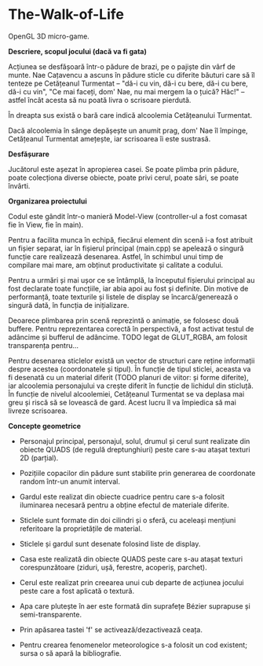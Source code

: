 # The-Walk-of-Life

OpenGL 3D micro-game.

__Descriere, scopul jocului (dacă va fi gata)__

<p> Acțiunea se desfășoară într-o pădure de brazi, pe o pajiște din vârf de munte. Nae Cațavencu a ascuns în pădure sticle cu diferite băuturi care să îl tenteze pe Cetățeanul Turmentat
– "dă-i cu vin, dă-i cu bere, dă-i cu bere, dă-i cu vin", "Ce mai faceți, dom' Nae, nu mai mergem la o țuică? Hâc!" – astfel încât acesta să nu poată livra o scrisoare pierdută.

În dreapta sus există o bară care indică alcoolemia Cetățeanului Turmentat.

Dacă alcoolemia în sânge depășește un anumit prag, dom' Nae îl împinge, Cetățeanul Turmentat amețește, iar scrisoarea îi este sustrasă.<p>


__Desfășurare__

Jucătorul este așezat în apropierea casei. Se poate plimba prin pădure, poate colecționa diverse obiecte, poate privi cerul, poate sări, se poate învârti.


__Organizarea proiectului__

Codul este gândit într-o manieră Model-View (controller-ul a fost comasat fie în View, fie în main).

Pentru a facilita munca în echipă, fiecărui element din scenă i-a fost atribuit un fișier separat, iar în fișierul principal (main.cpp) se apelează o singură funcție care realizează desenarea.
Astfel, în schimbul unui timp de compilare mai mare, am obținut productivitate și calitate a codului.

Pentru a urmări și mai ușor ce se întâmplă, la începutul fișierului principal au fost declarate toate funcțiile, iar abia apoi au fost și definite. Din motive de performanță, toate texturile și
listele de display se încarcă/generează o singură dată, în funcția de inițializare.

Deoarece plimbarea prin scenă reprezintă o animație, se folosesc două buffere. Pentru reprezentarea corectă în perspectivă, a fost activat testul de adâncime și bufferul de adâncime.
TODO legat de GLUT_RGBA, am folosit transparența pentru...


<p>Pentru desenarea sticlelor există un vector de structuri care reține informații despre acestea (coordonatele și tipul). În funcție de tipul sticlei, aceasta va fi desenată cu un material diferit
(TODO planuri de viitor: și forme diferite), iar alcoolemia personajului va crește diferit în funcție de lichidul din sticluță. În funcție de nivelul alcoolemiei, Cetățeanul Turmentat se va deplasa
mai greu și riscă să se lovească de gard. Acest lucru îl va împiedica să mai livreze scrisoarea. </p>

__Concepte geometrice__

* Personajul principal, personajul, solul, drumul și cerul sunt realizate din obiecte QUADS (de regulă dreptunghiuri) peste care s-au atașat texturi 2D (parțial).

* Pozițiile copacilor din pădure sunt stabilite prin generarea de coordonate random într-un anumit interval.

* Gardul este realizat din obiecte cuadrice pentru care s-a folosit iluminarea necesară pentru a obține efectul de materiale diferite.

* Sticlele sunt formate din doi cilindri și o sferă, cu aceleași mențiuni referitoare la proprietățile de material.

* Sticlele și gardul sunt desenate folosind liste de display.

* Casa este realizată din obiecte QUADS peste care s-au atașat texturi corespunzătoare (ziduri, ușă, ferestre, acoperiș, parchet).

* Cerul este realizat prin creearea unui cub departe de acțiunea jocului peste care a fost aplicată o textură.

* Apa care plutește în aer este formată din suprafețe Bézier suprapuse și semi-transparente.

* Prin apăsarea tastei 'f' se activează/dezactivează ceața.

* Pentru crearea fenomenelor meteorologice s-a folosit un cod existent; sursa o să apară la bibliografie.
